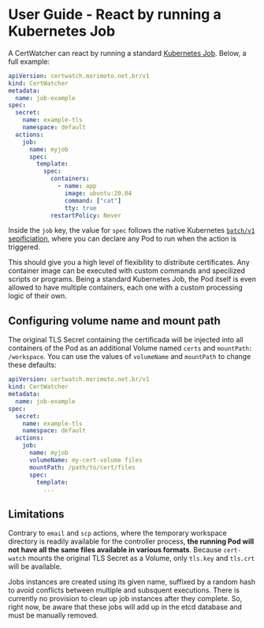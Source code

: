 # User Guide - React by running a Kubernetes Job

A CertWatcher can react by running a standard [Kubernetes Job](https://kubernetes.io/docs/concepts/workloads/controllers/job/). Below, a full example:

```yaml
apiVersion: certwatch.morimoto.net.br/v1
kind: CertWatcher
metadata:
  name: job-example
spec:
  secret:
    name: example-tls
    namespace: default
  actions:
    job:
      name: myjob
      spec:
        template:
          spec:
            containers:
              - name: app
                image: ubuntu:20.04
                command: ["cat"]
                tty: true
            restartPolicy: Never
```
Inside the `job` key, the value for `spec` follows the native Kubernetes [`batch/v1` sepificiation](https://kubernetes.io/docs/reference/generated/kubernetes-api/v1.22/#jobspec-v1-batch), where you can declare any Pod to run when the action is triggered.

This should give you a high level of flexibility to distribute certificates. Any container image can be executed with custom commands and specilized scripts or programs. Being a standard Kubernetes Job, the Pod itself is even allowed to have multiple containers, each one with a custom processing logic of their own.

## Configuring volume name and mount path

The original TLS Secret containing the certificada will be injected into all containers of the Pod as an additional Volume named `certs` and `mountPath: /workspace`. You can use the values of `volumeName` and `mountPath` to change these defaults:

```yaml
apiVersion: certwatch.morimoto.net.br/v1
kind: CertWatcher
metadata:
  name: job-example
spec:
  secret:
    name: example-tls
    namespace: default
  actions:
    job:
      name: myjob
      volumeName: my-cert-volume files
      mountPath: /path/to/cert/files 
      spec:
        template:
          ...
```

## Limitations

Contrary to `email` and `scp` actions, where the temporary workspace directory is readily available for the controller process, **the running Pod will not have all the same files available in various formats**. Because `cert-watch` mounts the original TLS Secret as a Volume, only `tls.key` and `tls.crt` will be available.

Jobs instances are created using its given name, suffixed by a random hash to avoid conflicts between multiple and subsquent executions. There is currently no provision to clean up job instances after they complete. So, right now, be aware that these jobs will add up in the etcd database and must be manually removed.
